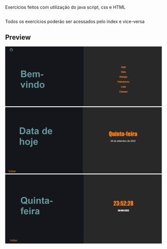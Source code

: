 Exercícios feitos com utilização do java script, css e HTML
##
Todos os exercícios poderão ser acessados pelo index e vice-versa
## Preview 
<img src='zfotos/indexnova.png'><br>
<img src='zfotos/relogio.png'><br>
<img src='zfotos/relogionovo.png'><br>
